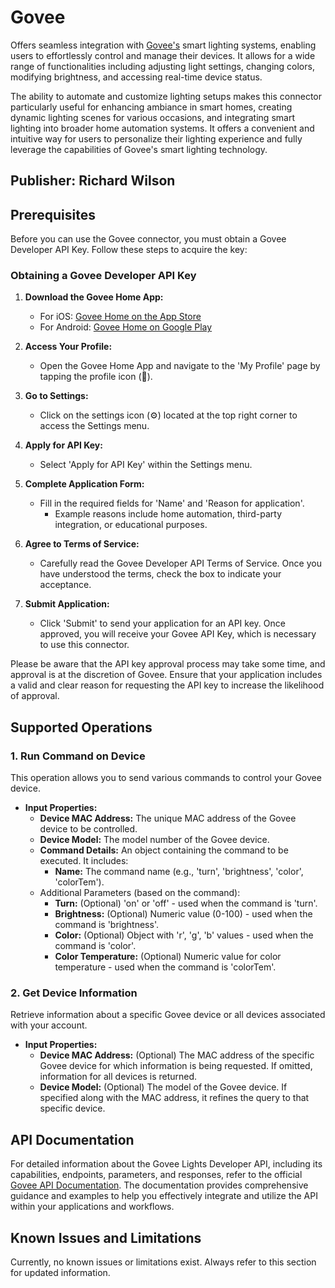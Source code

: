 # Govee
Offers seamless integration with [Govee's](https://us.govee.com) smart lighting systems, enabling users to effortlessly control and manage their devices. It allows for a wide range of functionalities including adjusting light settings, changing colors, modifying brightness, and accessing real-time device status.

The ability to automate and customize lighting setups makes this connector particularly useful for enhancing ambiance in smart homes, creating dynamic lighting scenes for various occasions, and integrating smart lighting into broader home automation systems. It offers a convenient and intuitive way for users to personalize their lighting experience and fully leverage the capabilities of Govee's smart lighting technology.

## Publisher: Richard Wilson

## Prerequisites

Before you can use the Govee connector, you must obtain a Govee Developer API Key. Follow these steps to acquire the key:

### Obtaining a Govee Developer API Key

1. **Download the Govee Home App:**
   - For iOS: [Govee Home on the App Store](https://apps.apple.com/us/app/govee-home/id1395696823)
   - For Android: [Govee Home on Google Play](https://play.google.com/store/apps/details?id=com.govee.home)

2. **Access Your Profile:**
   - Open the Govee Home App and navigate to the 'My Profile' page by tapping the profile icon (👤).

3. **Go to Settings:**
   - Click on the settings icon (⚙️) located at the top right corner to access the Settings menu.

4. **Apply for API Key:**
   - Select 'Apply for API Key' within the Settings menu.

5. **Complete Application Form:**
   - Fill in the required fields for 'Name' and 'Reason for application'.
     - Example reasons include home automation, third-party integration, or educational purposes.

6. **Agree to Terms of Service:**
   - Carefully read the Govee Developer API Terms of Service. Once you have understood the terms, check the box to indicate your acceptance.

7. **Submit Application:**
   - Click 'Submit' to send your application for an API key. Once approved, you will receive your Govee API Key, which is necessary to use this connector.

Please be aware that the API key approval process may take some time, and approval is at the discretion of Govee. Ensure that your application includes a valid and clear reason for requesting the API key to increase the likelihood of approval.

## Supported Operations

### 1. Run Command on Device

This operation allows you to send various commands to control your Govee device.

- **Input Properties:**
  - **Device MAC Address:** The unique MAC address of the Govee device to be controlled.
  - **Device Model:** The model number of the Govee device.
  - **Command Details:** An object containing the command to be executed. It includes:
    - **Name:** The command name (e.g., 'turn', 'brightness', 'color', 'colorTem').
  - Additional Parameters (based on the command):
    - **Turn:** (Optional) 'on' or 'off' - used when the command is 'turn'.
    - **Brightness:** (Optional) Numeric value (0-100) - used when the command is 'brightness'.
    - **Color:** (Optional) Object with 'r', 'g', 'b' values - used when the command is 'color'.
    - **Color Temperature:** (Optional) Numeric value for color temperature - used when the command is 'colorTem'.

### 2. Get Device Information

Retrieve information about a specific Govee device or all devices associated with your account.

- **Input Properties:**
  - **Device MAC Address:** (Optional) The MAC address of the specific Govee device for which information is being requested. If omitted, information for all devices is returned.
  - **Device Model:** (Optional) The model of the Govee device. If specified along with the MAC address, it refines the query to that specific device.

## API Documentation
For detailed information about the Govee Lights Developer API, including its capabilities, endpoints, parameters, and responses, refer to the official [Govee API Documentation](https://govee-public.s3.amazonaws.com/developer-docs/GoveeDeveloperAPIReference.pdf). The documentation provides comprehensive guidance and examples to help you effectively integrate and utilize the API within your applications and workflows.

## Known Issues and Limitations
Currently, no known issues or limitations exist. Always refer to this section for updated information.